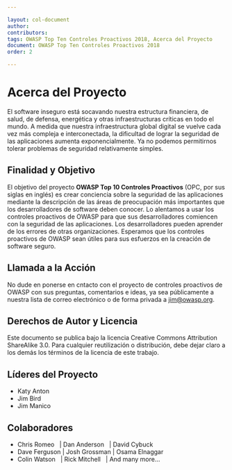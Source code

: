 ```yaml
---

layout: col-document
author:
contributors:
tags: OWASP Top Ten Controles Proactivos 2018, Acerca del Proyecto
document: OWASP Top Ten Controles Proactivos 2018
order: 2

---
```


# Acerca del Proyecto

El software inseguro está socavando nuestra estructura financiera, de salud, de defensa, energética y otras infraestructuras críticas en todo el mundo. A medida que nuestra infraestructura global digital se vuelve cada vez más compleja e interconectada, la dificultad de lograr la seguridad de las aplicaciones aumenta exponencialmente. Ya no podemos permitirnos tolerar problemas de seguridad relativamente simples.

## Finalidad y Objetivo

El objetivo del proyecto **OWASP Top 10 Controles Proactivos** (OPC, por sus siglas en inglés) es crear conciencia sobre la seguridad de las aplicaciones mediante la descripción de las áreas de preocupación más importantes que los desarrolladores de software deben conocer. Lo alentamos a usar los controles proactivos de OWASP para que sus desarrolladores comiencen con la seguridad de las aplicaciones. Los desarrolladores pueden aprender de los errores de otras organizaciones. Esperamos que los controles proactivos de OWASP sean útiles para sus esfuerzos en la creación de software seguro.

## Llamada a la Acción

No dude en ponerse en cntacto con el proyecto de controles proactivos de OWASP con sus preguntas, comentarios e ideas, ya sea públicamente a nuestra lista de correo electrónico o de forma privada a [jim@owasp.org](mailto:jim@owasp.org).

## Derechos de Autor y Licencia

Este documento se publica bajo la licencia Creative Commons Attribution ShareAlike 3.0. Para cualquier reutilización o distribución, debe dejar claro a los demás los términos de la licencia de este trabajo.

## Líderes del Proyecto

* Katy Anton 
* Jim Bird 
* Jim Manico 

## Colaboradores

*  Chris Romeo  &nbsp; | Dan Anderson  &nbsp; |  David Cybuck 
*  Dave Ferguson | Josh Grossman | Osama Elnaggar
*  Colin Watson &nbsp; | Rick Mitchell &nbsp; |  And many more…  
